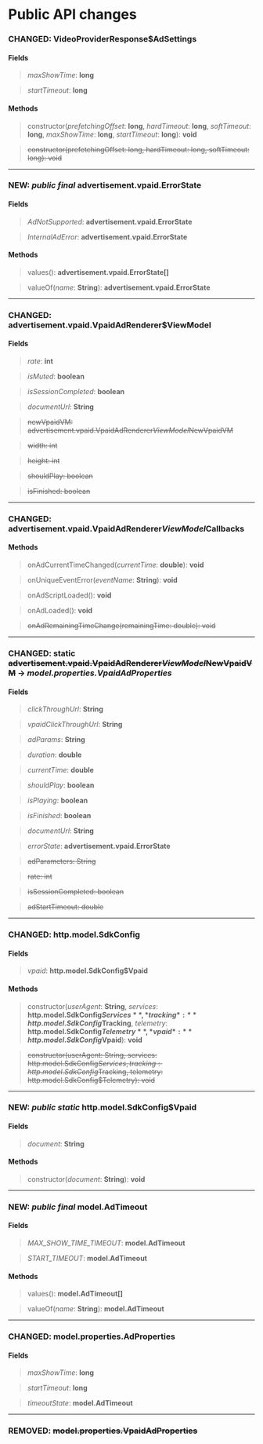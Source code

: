 # Public API changes
### CHANGED:  VideoProviderResponse$AdSettings
#### Fields


> *maxShowTime*: **long**

> *startTimeout*: **long**


#### Methods


> constructor(*prefetchingOffset*: **long**, *hardTimeout*: **long**, *softTimeout*: **long**, *maxShowTime*: **long**, *startTimeout*: **long**): **void**

> ~~constructor(prefetchingOffset: long, hardTimeout: long, softTimeout: long): void~~


-----

### NEW: *public* *final* advertisement.vpaid.ErrorState
#### Fields


> *AdNotSupported*: **advertisement.vpaid.ErrorState**

> *InternalAdError*: **advertisement.vpaid.ErrorState**


#### Methods


> values(): **advertisement.vpaid.ErrorState[]**

> valueOf(*name*: **String**): **advertisement.vpaid.ErrorState**


-----

### CHANGED:  advertisement.vpaid.VpaidAdRenderer$ViewModel
#### Fields


> *rate*: **int**

> *isMuted*: **boolean**

> *isSessionCompleted*: **boolean**

> *documentUrl*: **String**

> ~~newVpaidVM: advertisement.vpaid.VpaidAdRenderer$ViewModel$NewVpaidVM~~

> ~~width: int~~

> ~~height: int~~

> ~~shouldPlay: boolean~~

> ~~isFinished: boolean~~




-----

### CHANGED:  advertisement.vpaid.VpaidAdRenderer$ViewModel$Callbacks

#### Methods


> onAdCurrentTimeChanged(*currentTime*: **double**): **void**

> onUniqueEventError(*eventName*: **String**): **void**

> onAdScriptLoaded(): **void**

> onAdLoaded(): **void**

> ~~onAdRemainingTimeChange(remainingTime: double): void~~


-----

### CHANGED: static ~~advertisement.vpaid.VpaidAdRenderer$ViewModel$NewVpaidVM~~ -> *model.properties.VpaidAdProperties*
#### Fields


> *clickThroughUrl*: **String**

> *vpaidClickThroughUrl*: **String**

> *adParams*: **String**

> *duration*: **double**

> *currentTime*: **double**

> *shouldPlay*: **boolean**

> *isPlaying*: **boolean**

> *isFinished*: **boolean**

> *documentUrl*: **String**

> *errorState*: **advertisement.vpaid.ErrorState**

> ~~adParameters: String~~

> ~~rate: int~~

> ~~isSessionCompleted: boolean~~

> ~~adStartTimeout: double~~




-----

### CHANGED:  http.model.SdkConfig
#### Fields


> *vpaid*: **http.model.SdkConfig$Vpaid**


#### Methods


> constructor(*userAgent*: **String**, *services*: **http.model.SdkConfig$Services**, *tracking*: **http.model.SdkConfig$Tracking**, *telemetry*: **http.model.SdkConfig$Telemetry**, *vpaid*: **http.model.SdkConfig$Vpaid**): **void**

> ~~constructor(userAgent: String, services: http.model.SdkConfig$Services, tracking: http.model.SdkConfig$Tracking, telemetry: http.model.SdkConfig$Telemetry): void~~


-----

### NEW: *public* *static* http.model.SdkConfig$Vpaid
#### Fields


> *document*: **String**


#### Methods


> constructor(*document*: **String**): **void**


-----

### NEW: *public* *final* model.AdTimeout
#### Fields


> *MAX_SHOW_TIME_TIMEOUT*: **model.AdTimeout**

> *START_TIMEOUT*: **model.AdTimeout**


#### Methods


> values(): **model.AdTimeout[]**

> valueOf(*name*: **String**): **model.AdTimeout**


-----

### CHANGED:  model.properties.AdProperties
#### Fields


> *maxShowTime*: **long**

> *startTimeout*: **long**

> *timeoutState*: **model.AdTimeout**




-----

### REMOVED: ~~model.properties.VpaidAdProperties~~
